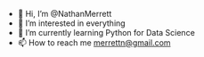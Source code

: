 - 👋 Hi, I’m @NathanMerrett
- 👀 I’m interested in everything
- 🌱 I’m currently learning Python for Data Science
- 📫 How to reach me merrettn@gmail.com

<!---
NathanMerrett/NathanMerrett is a ✨ special ✨ repository because its `README.md` (this file) appears on your GitHub profile.
You can click the Preview link to take a look at your changes.
--->
